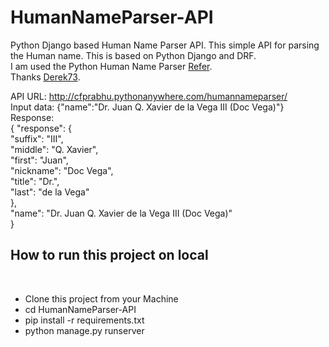 # HumanNameParser-API
Python Django based Human Name Parser API.
This simple API for parsing the Human name. This is based on Python Django and DRF. <br>I am used the Python Human Name Parser <a href="https://github.com/derek73/python-nameparser">Refer</a>.<br>
Thanks <a href="https://github.com/derek73">Derek73</a>.<br>

API URL: http://cfprabhu.pythonanywhere.com/humannameparser/ <br>
Input data: {"name":"Dr. Juan Q. Xavier de la Vega III (Doc Vega)"}<br>
Response: <br>{
    "response": {<br>
        "suffix": "III",<br>
        "middle": "Q. Xavier",<br>
        "first": "Juan",<br>
        "nickname": "Doc Vega",<br>
        "title": "Dr.",<br>
        "last": "de la Vega"<br>
    },<br>
    "name": "Dr. Juan Q. Xavier de la Vega III (Doc Vega)"<br>
}<br>

<h2>How to run this project on local</h2><br>
<ul>
  <li>Clone this project from your Machine</li>
  <li> cd HumanNameParser-API</li>
  <li> pip install -r requirements.txt</li>
  <li> python manage.py runserver</>
</ul>  
  
  
